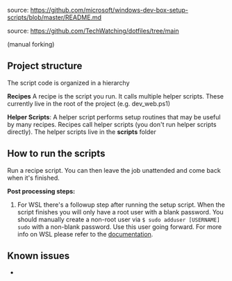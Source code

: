 source: https://github.com/microsoft/windows-dev-box-setup-scripts/blob/master/README.md

source: https://github.com/TechWatching/dotfiles/tree/main

(manual forking)

## Project structure
The script code is organized in a hierarchy

**Recipes**
A recipe is the script you run.  It calls multiple helper scripts.  These currently live in the root of the project (e.g. dev_web.ps1)

**Helper Scripts**: A helper script performs setup routines that may be useful by many recipes. Recipes call helper scripts (you don't run helper scripts directly).  The helper scripts live in the **scripts** folder

## How to run the scripts
Run a recipe script. You can then leave the job unattended and come back when it's finished.

**Post processing steps:**  
1. For WSL there's a followup step after running the setup script.  When the script finishes you will only have a root user with a blank password. You should  manually create a non-root user via `$ sudo adduser [USERNAME] sudo` 
with a non-blank password. Use this user going forward. For more info on WSL please refer to the [documentation](https://docs.microsoft.com/en-us/windows/wsl/about).

## Known issues
- 
